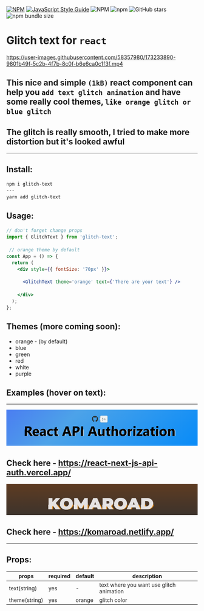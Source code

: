 [![NPM](https://img.shields.io/npm/v/glitch-text.svg)](https://www.npmjs.com/package/glitch-text)
[![JavaScript Style Guide](https://img.shields.io/badge/code_style-standard-brightgreen.svg)](https://standardjs.com)
![NPM](https://img.shields.io/npm/l/glitch-text)
![npm](https://img.shields.io/npm/dm/glitch-text)
![GitHub stars](https://img.shields.io/github/stars/Ivan-Corporation/glitch-text?style=social)
![npm bundle size](https://img.shields.io/bundlephobia/minzip/glitch-text)


# Glitch text for ```react```



https://user-images.githubusercontent.com/58357980/173233890-9801b49f-5c2b-4f7b-8c0f-b6e6ca0c1f3f.mp4





## This nice and simple ``(1kB)`` react component can help you ``add text glitch animation`` and have some really cool themes, ```like orange glitch or blue glitch```
## The glitch is really smooth, I tried to make more distortion but it's looked awful

----
## Install:
```bash
npm i glitch-text
---
yarn add glitch-text
```

## Usage:
```jsx
// don't forget change props
import { GlitchText } from 'glitch-text';

 // orange theme by default 
const App = () => {
  return (
    <div style={{ fontSize: '70px' }}>
     
      <GlitchText theme='orange' text={'There are your text'} />

    </div>
  );
};
```

## Themes (more coming soon):

<ul>
<li>orange - (by default)
<li>blue
<li>green
<li>red
<li>white
<li>purple
</ul>


## Examples (hover on text):
---

<img src='./2.png'>

## Check here - https://react-next-js-api-auth.vercel.app/
<img src='./1.png'>

## Check here - https://komaroad.netlify.app/ 




---
## Props:

| props  | required | default  | description |
| ------------- | ------------- | ------------- | ------------- |
| text(string)| yes | - | text where you want use glitch animation |
| theme(string) | yes | orange | glitch color |

